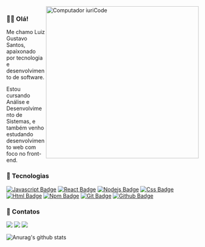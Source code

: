 <img src="https://raw.githubusercontent.com/MicaelliMedeiros/micaellimedeiros/master/image/computer-illustration.png" min-width="400px" max-width="400px" width="400px" align="right" alt="Computador iuriCode"/>


### 👋🏿 Olá!
Me chamo Luiz Gustavo Santos, apaixonado por tecnologia e desenvolvimento de software.

Estou cursando Análise e Desenvolvimento de Sistemas, e também venho estudando desenvolvimento web com foco no front-end.

### 🔨 Tecnologias

[![Javascript Badge](https://img.shields.io/badge/-Javascript-222?style=flat-square&logo=Javascript&logoColor=#F7DF1E&link=https://github.com/luiz-gustavo0)](https://github.com/luiz-gustavo0)
[![React Badge](https://img.shields.io/badge/-React-222?style=flat-square&logo=React&logoColor=#61DAFB&link=https://github.com/luiz-gustavo0)](https://github.com/luiz-gustavo0)
[![Nodejs Badge](https://img.shields.io/badge/-Nodejs-222?style=flat-square&logo=Node.js&logoColor=#61DAFB&link=https://github.com/luiz-gustavo0)](https://github.com/luiz-gustavo0)
[![Css Badge](https://img.shields.io/badge/-Css3-blue?style=flat-square&logo=Css3&logoColor=white&link=https://github.com/luiz-gustavo0)](https://github.com/luiz-gustavo0)
[![Html Badge](https://img.shields.io/badge/-Html5-orange?style=flat-square&logo=html5&logoColor=white&link=https://github.com/luiz-gustavo0)](https://github.com/luiz-gustavo0)
[![Npm Badge](https://img.shields.io/badge/-Npm-000?style=flat-square&logo=npm&logoColor=#CB3837&link=https://github.com/luiz-gustavo0)](https://github.com/luiz-gustavo0)
[![Git Badge](https://img.shields.io/badge/-Git-000?style=flat-square&logo=Git&logoColor=#F05032&link=https://github.com/luiz-gustavo0)](https://github.com/luiz-gustavo0)
[![Github Badge](https://img.shields.io/badge/-Github-000?style=flat-square&logo=Github&logoColor=white&link=https://github.com/luiz-gustavo0)](https://github.com/luiz-gustavo0)

### 💌 Contatos

<p align="left">
  <a href="mailto:santosluizgustavo101@gmail.com" alt="Gmail">
  <img src="https://img.shields.io/badge/-Gmail-FF0000?style=flat-square&labelColor=FF0000&logo=gmail&logoColor=white&link=santosluizgustavo101@gmail.com" /></a>

  <a href="#" alt="Linkedin">
  <img src="https://img.shields.io/badge/-Linkedin-0e76a8?style=flat-square&logo=Linkedin&logoColor=white&link=LINK-DO-SEU-LINKEDIN" /></a>

  <a href="https://api.whatsapp.com/send?phone=5535998787436" alt="WhatsApp">
  <img src="https://img.shields.io/badge/-WhatsApp-25d366?style=flat-square&labelColor=25d366&logo=whatsapp&logoColor=white&link=API-DO-SEU-WHATSAPP"/></a>
  
</p> 

![Anurag's github stats](https://github-readme-stats.vercel.app/api?username=luiz-gustavo0&theme=dark&show_icons=true)



